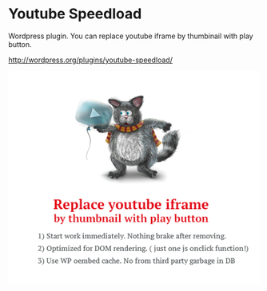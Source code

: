# Youtube Speedload
Wordpress plugin. You can replace youtube iframe by thumbinail with play button.

http://wordpress.org/plugins/youtube-speedload/

![youtube cat](/catgithub.png?raw=true "Optional Title")
